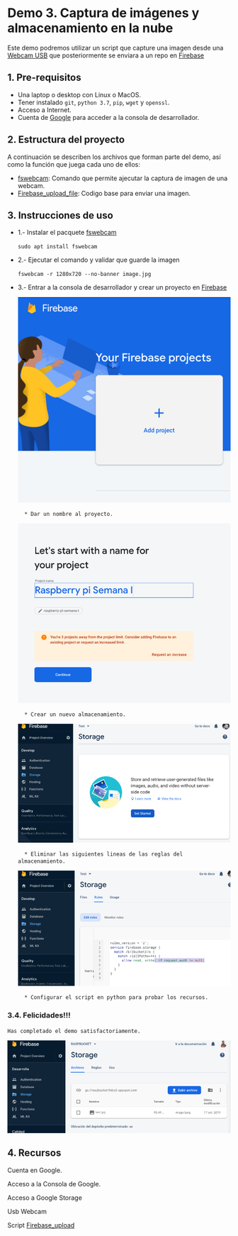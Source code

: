 # Demo 3. Captura de imágenes y almacenamiento en la nube

Este demo podremos utilizar un script que capture una imagen desde una [Webcam USB](https://www.raspberrypi.org/documentation/usage/webcams/) que posteriormente se enviara a un repo en [Firebase](https://firebase.google.com)




## 1. Pre-requisitos

* Una laptop o desktop con Linux o MacOS.
* Tener instalado `git`, `python 3.7`, `pip`, `wget` y `openssl`.
* Acceso a Internet.
* Cuenta de [Google](https://console.firebase.google.com) para acceder a la consola de desarrollador.

## 2. Estructura del proyecto

A continuación se describen los archivos que forman parte del demo, así como la función que juega cada uno de ellos:

* [fswebcam](https://www.raspberrypi.org/documentation/usage/webcams/): Comando que permite ajecutar la captura de imagen de una webcam. 
* [Firebase_upload_file](02_Firebase_upload.py): Codigo base para enviar una imagen.

## 3. Instrucciones de uso

* 1.- Instalar el pacquete [fswebcam](https://www.raspberrypi.org/documentation/usage/webcams/) 

    `sudo apt install fswebcam
` 
* 2.- Ejecutar el comando y validar que guarde la imagen
    
    `fswebcam -r 1280x720 --no-banner image.jpg`
* 3.- Entrar a la consola de desarrollador y crear un proyecto en [Firebase](https://firebase.google.com/) 

    ![img](img/01.png)    

        * Dar un nombre al proyecto.

    ![img](img/02.png)
    
        * Crear un nuevo almacenamiento.
    
    ![img](img/03.png)

        * Eliminar las siguientes lineas de las reglas del almacenamiento.
    
    ![img](img/04.png)

        * Configurar el script en python para probar los recursos.


### 3.4. Felicidades!!! 
`Has completado el demo satisfactoriamente.`

![img](img/05.png)



## 4. Recursos

Cuenta en Google.

Acceso a la Consola de Google.

Acceso a Google Storage

Usb Webcam 

Script [Firebase_upload](02_Firebase_upload.py)